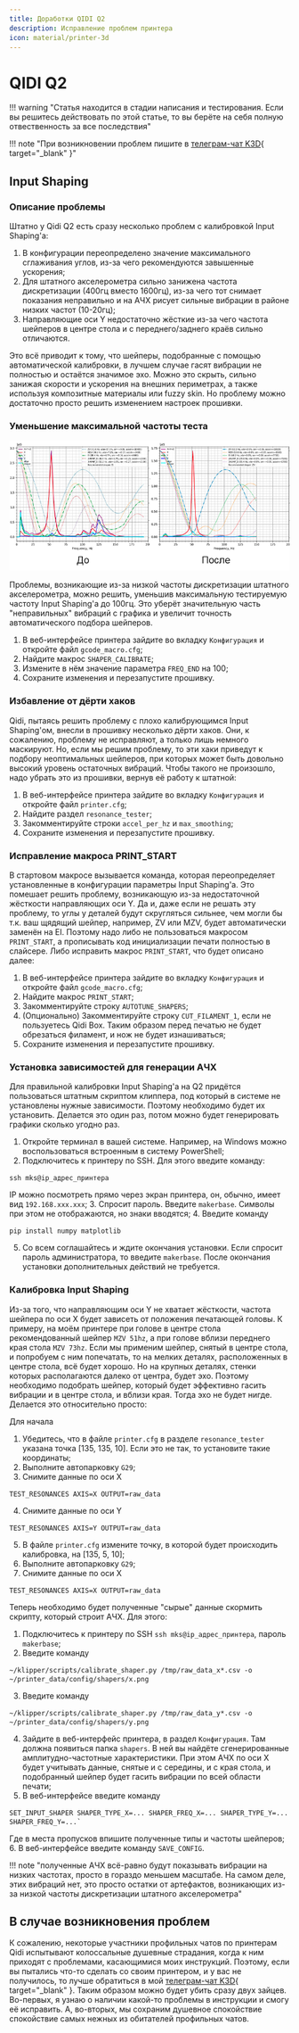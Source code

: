 ```yaml
---
title: Доработки QIDI Q2
description: Исправление проблем принтера
icon: material/printer-3d
---
```


# QIDI Q2

!!! warning "Статья находится в стадии написания и тестирования. Если вы решитесь действовать по этой статье, то вы берёте на себя полную отвественность за все последствия"

!!! note "При возникновении проблем пишите в [телеграм-чат K3D](https://t.me/K_3_D){ target="_blank" }"

## Input Shaping

### Описание проблемы

Штатно у Qidi Q2 есть сразу несколько проблем с калибровкой Input Shaping'а:

1. В конфигурации переопределено значение максимального сглаживания углов, из-за чего рекомендуются завышенные ускорения;
2. Для штатного акселерометра сильно занижена частота дискретизации (400гц вместо 1600гц), из-за чего тот снимает показания неправильно и на АЧХ рисует сильные вибрации в районе низких частот (10-20гц);
3. Направляющие оси Y недостаточно жёсткие из-за чего частота шейперов в центре стола и с переднего/заднего краёв сильно отличаются.

Это всё приводит к тому, что шейперы, подобранные с помощью автоматической калибровки, в лучшем случае гасят вибрации не полностью и остаётся значимое эхо. Можно это скрыть, сильно занижая скорости и ускорения на внешних периметрах, а также используя композитные материалы или fuzzy skin. Но проблему можно достаточно просто решить изменением настроек прошивки.

### Уменьшение максимальной частоты теста

![](./pics/q1_limit_max_freq_result.png)

Проблемы, возникающие из-за низкой частоты дискретизации штатного акселерометра, можно решить, уменьшив максимальную тестируемую частоту Input Shaping'а до 100гц. Это уберёт значительную часть "неправильных" вибраций с графика и увеличит точность автоматического подбора шейперов.

1. В веб-интерфейсе принтера зайдите во вкладку `Конфигурация` и откройте файл `gcode_macro.cfg`;
2. Найдите макрос `SHAPER_CALIBRATE`;
3. Измените в нём значение параметра `FREQ_END` на 100;
4. Сохраните изменения и перезапустите прошивку.

### Избавление от дёрти хаков

Qidi, пытаясь решить проблему с плохо калибрующимся Input Shaping'ом, внесли в прошивку несколько дёрти хаков. Они, к сожалению, проблему не исправляют, а только лишь немного маскируют. Но, если мы решим проблему, то эти хаки приведут к подбору неоптимальных шейперов, при которых может быть довольно высокий уровень остаточных вибраций. Чтобы такого не произошло, надо убрать это из прошивки, вернув её работу к штатной:

1. В веб-интерфейсе принтера зайдите во вкладку `Конфигурация` и откройте файл `printer.cfg`;
2. Найдите раздел `resonance_tester`;
3. Закомментируйте строки `accel_per_hz` и `max_smoothing`;
4. Сохраните изменения и перезапустите прошивку.

### Исправление макроса PRINT_START

В стартовом макросе вызывается команда, которая переопределяет установленные в конфигурации параметры Input Shaping'а. Это помешает решить проблему, возникающую из-за недостаточной жёсткости направляющих оси Y. Да и, даже если не решать эту проблему, то углы у деталей будут скругляться сильнее, чем могли бы т.к. ваш щядящий шейпер, например, ZV или MZV, будет автоматически заменён на EI. Поэтому надо либо не пользоваться макросом `PRINT_START`, а прописывать код инициализации печати полностью в слайсере. Либо исправить макрос `PRINT_START`, что будет описано далее:

1. В веб-интерфейсе принтера зайдите во вкладку `Конфигурация` и откройте файл `gcode_macro.cfg`;
2. Найдите макрос `PRINT_START`;
3. Закомментируйте строку `AUTOTUNE_SHAPERS`;
4. (Опционально) Закомментируйте строку `CUT_FILAMENT_1`, если не пользуетесь Qidi Box. Таким образом перед печатью не будет обрезаться филамент, и нож не будет изнашиваться;
5. Сохраните изменения и перезапустите прошивку.

### Установка зависимостей для генерации АЧХ

Для правильной калибровки Input Shaping'а на Q2 придётся пользоваться штатным скриптом клиппера, под который в системе не установлены нужные зависимости. Поэтому необходимо будет их установить. Делается это один раз, потом можно будет генерировать графики сколько угодно раз.

1. Откройте терминал в вашей системе. Например, на Windows можно воспользоваться встроенным в систему PowerShell;
2. Подключитесь к принтеру по SSH. Для этого введите команду:
```
ssh mks@ip_адрес_принтера
```
IP можно посмотреть прямо через экран принтера, он, обычно, имеет вид `192.168.xxx.xxx`;
3. Спросит пароль. Введите `makerbase`. Символы при этом не отображаются, но знаки вводятся;
4. Введите команду
```
pip install numpy matplotlib
```
5. Со всем соглашайтесь и ждите окончания установки. Если спросит пароль администратора, то введите `makerbase`. После окончания установки дополнительных действий не требуется.

### Калибровка Input Shaping

Из-за того, что направляющим оси Y не хватает жёсткости, частота шейпера по оси X будет зависеть от положения печатающей головы. К примеру, на моём принтере при голове в центре стола рекомендованный шейпер `MZV 51hz`, а при голове вблизи переднего края стола `MZV 73hz`. Если мы применим шейпер, снятый в центре стола, и попробуем с ним попечатать, то на мелких деталях, расположенных в центре стола, всё будет хорошо. Но на крупных деталях, стенки которых располагаются далеко от центра, будет эхо. Поэтому необходимо подобрать шейпер, который будет эффективно гасить вибрации и в центре стола, и вблизи края. Тогда эхо не будет нигде. Делается это относительно просто:

Для начала 

1. Убедитесь, что в файле `printer.cfg` в разделе `resonance_tester` указана точка [135, 135, 10]. Если это не так, то установите такие координаты;
2. Выполните автопарковку `G29`;
3. Снимите данные по оси Х
```
TEST_RESONANCES AXIS=X OUTPUT=raw_data
```
4. Снимите данные по оси Y 
```
TEST_RESONANCES AXIS=Y OUTPUT=raw_data
```
5. В файле `printer.cfg` измените точку, в которой будет происходить калибровка, на [135, 5, 10];
6. Выполните автопарковку `G29`;
7. Снимите данные по оси Х
```
TEST_RESONANCES AXIS=X OUTPUT=raw_data
```

Теперь необходимо будет полученные "сырые" данные скормить скрипту, который строит АЧХ. Для этого:

1. Подключитесь к принтеру по SSH `ssh mks@ip_адрес_принтера`, пароль `makerbase`;
2. Введите команду
```
~/klipper/scripts/calibrate_shaper.py /tmp/raw_data_x*.csv -o ~/printer_data/config/shapers/x.png
```
3. Введите команду
```
~/klipper/scripts/calibrate_shaper.py /tmp/raw_data_y*.csv -o ~/printer_data/config/shapers/y.png
```
4. Зайдите в веб-интерфейс принтера, в раздел `Конфигурация`. Там должна появиться папка `shapers`. В ней вы найдёте сгенерированные амплитудно-частотные характеристики. При этом АЧХ по оси X будет учитывать данные, снятые и с середины, и с края стола, и подобранный шейпер будет гасить вибрации по всей области печати;
5. В веб-интерфейсе введите команду
```
SET_INPUT_SHAPER SHAPER_TYPE_X=... SHAPER_FREQ_X=... SHAPER_TYPE_Y=... SHAPER_FREQ_Y=...`
```
Где в места пропусков впишите полученные типы и частоты шейперов;
6. В веб-интерфейсе введите команду `SAVE_CONFIG`.

!!! note "полученные АЧХ всё-равно будут показывать вибрации на низких частотах, просто в гораздо меньшем масштабе. На самом деле, этих вибраций нет, это просто остатки от артефактов, возникающих из-за низкой частоты дискретизации штатного акселерометра"

## В случае возникновения проблем

К сожалению, некоторые участники профильных чатов по принтерам Qidi испытывают колоссальные душевные страдания, когда к ним приходят с проблемами, касающимися моих инструкций. Поэтому, если вы пытались что-то сделать со своим принтером, и у вас не получилось, то лучше обратиться в мой [телеграм-чат K3D](https://t.me/K_3_D){ target="_blank" }. Таким образом можно будет убить сразу двух зайцев. Во-первых, я узнаю о наличии какой-то проблемы в инструкции и смогу её исправить. А, во-вторых, мы сохраним душевное спокойствие спокойствие самых нежных из обитателей профильных чатов.